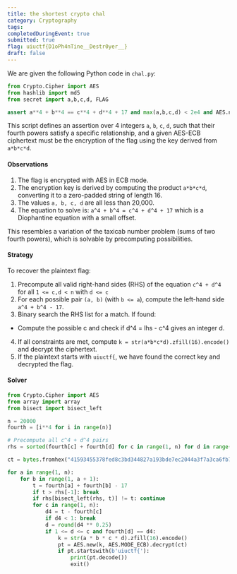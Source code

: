 ```yaml
---
title: the shortest crypto chal
category: Cryptography
tags: 
completedDuringEvent: true
submitted: true
flag: uiuctf{D1oPh4nTine__Destr0yer__}
draft: false
---
```

We are given the following Python code in `chal.py`:
```py
from Crypto.Cipher import AES
from hashlib import md5
from secret import a,b,c,d, FLAG

assert a**4 + b**4 == c**4 + d**4 + 17 and max(a,b,c,d) < 2e4 and AES.new( f"{a*b*c*d}".zfill(16).encode() , AES.MODE_ECB).encrypt(FLAG).hex() == "41593455378fed8c3bd344827a193bde7ec2044a3f7a3ca6fb77448e9de55155"
```
This script defines an assertion over 4 integers `a`, `b`, `c`, `d`, such that their fourth powers satisfy a specific relationship, and a given AES-ECB ciphertext must be the encryption of the flag using the key derived from `a*b*c*d`.

#### Observations
1. The flag is encrypted with AES in ECB mode.
2. The encryption key is derived by computing the product `a*b*c*d`, converting it to a zero-padded string of length 16.
3. The values `a, b, c, d` are all less than 20,000.
4. The equation to solve is: `a^4 + b^4 = c^4 + d^4 + 17` which is a Diophantine equation with a small offset.

This resembles a variation of the taxicab number problem (sums of two fourth powers), which is solvable by precomputing possibilities.

#### Strategy
To recover the plaintext flag:
1. Precompute all valid right-hand sides (RHS) of the equation `c^4 + d^4` for all `1 <= c,d < n` with `d <= c`
2. For each possible pair `(a, b)` (with `b <= a`), compute the left-hand side `a^4 + b^4 - 17`.
3. Binary search the RHS list for a match. If found:
* Compute the possible c and check if d^4 = lhs - c^4 gives an integer d.
4. If all constraints are met, compute `k = str(a*b*c*d).zfill(16).encode()` and decrypt the ciphertext.
5. If the plaintext starts with `uiuctf{`, we have found the correct key and decrypted the flag.

#### Solver
```python
from Crypto.Cipher import AES
from array import array
from bisect import bisect_left

n = 20000
fourth = [i**4 for i in range(n)]

# Precompute all c^4 + d^4 pairs
rhs = sorted(fourth[c] + fourth[d] for c in range(1, n) for d in range(1, c + 1))

ct = bytes.fromhex("41593455378fed8c3bd344827a193bde7ec2044a3f7a3ca6fb77448e9de55155")

for a in range(1, n):
    for b in range(1, a + 1):
        t = fourth[a] + fourth[b] - 17
        if t > rhs[-1]: break
        if rhs[bisect_left(rhs, t)] != t: continue
        for c in range(1, n):
            d4 = t - fourth[c]
            if d4 < 1: break
            d = round(d4 ** 0.25)
            if 1 <= d <= c and fourth[d] == d4:
                k = str(a * b * c * d).zfill(16).encode()
                pt = AES.new(k, AES.MODE_ECB).decrypt(ct)
                if pt.startswith(b'uiuctf{'):
                    print(pt.decode())
                    exit()
```